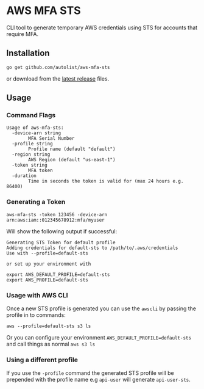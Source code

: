 # AWS MFA STS

CLI tool to generate temporary AWS credentials using STS for accounts that
require MFA.

## Installation

`go get github.com/autolist/aws-mfa-sts`

or download from the [latest release][releases] files.

## Usage

### Command Flags

```
Usage of aws-mfa-sts:
  -device-arn string
        MFA Serial Number
  -profile string
        Profile name (default "default")
  -region string
        AWS Region (default "us-east-1")
  -token string
        MFA token
  -duration
        Time in seconds the token is valid for (max 24 hours e.g. 86400)
```

### Generating a Token

`aws-mfa-sts -token 123456 -device-arn arn:aws:iam::012345678912:mfa/myuser`

Will show the following output if successful:

```
Generating STS Token for default profile
Adding credentials for default-sts to /path/to/.aws/credentials
Use with --profile=default-sts

or set up your environment with

export AWS_DEFAULT_PROFILE=default-sts
export AWS_PROFILE=default-sts
```

### Usage with AWS CLI

Once a new STS profile is generated you can use the `awscli` by passing
the profile in to commands:

`aws --profile=default-sts s3 ls`

Or you can configure your environment `AWS_DEFAULT_PROFILE=default-sts` and
call things as normal `aws s3 ls`

### Using a different profile

If you use the `-profile` command the generated STS profile will be prepended
with the profile name e.g `api-user` will generate `api-user-sts`.

[releases]: https://github.com/autolist/aws-mfa-sts/releases
